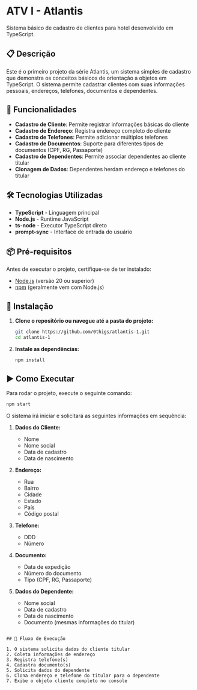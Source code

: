# ATV I - Atlantis

Sistema básico de cadastro de clientes para hotel desenvolvido em TypeScript.

## 📋 Descrição

Este é o primeiro projeto da série Atlantis, um sistema simples de cadastro que demonstra os conceitos básicos de orientação a objetos em TypeScript. O sistema permite cadastrar clientes com suas informações pessoais, endereços, telefones, documentos e dependentes.

## 🚀 Funcionalidades

- **Cadastro de Cliente**: Permite registrar informações básicas do cliente
- **Cadastro de Endereço**: Registra endereço completo do cliente
- **Cadastro de Telefones**: Permite adicionar múltiplos telefones
- **Cadastro de Documentos**: Suporte para diferentes tipos de documentos (CPF, RG, Passaporte)
- **Cadastro de Dependentes**: Permite associar dependentes ao cliente titular
- **Clonagem de Dados**: Dependentes herdam endereço e telefones do titular

## 🛠️ Tecnologias Utilizadas

- **TypeScript** - Linguagem principal
- **Node.js** - Runtime JavaScript
- **ts-node** - Executor TypeScript direto
- **prompt-sync** - Interface de entrada do usuário

## 📦 Pré-requisitos

Antes de executar o projeto, certifique-se de ter instalado:

- [Node.js](https://nodejs.org/) (versão 20 ou superior)
- [npm](https://www.npmjs.com/) (geralmente vem com Node.js)

## 🔧 Instalação

1. **Clone o repositório ou navegue até a pasta do projeto:**
   ```bash
   git clone https://github.com/0thigs/atlantis-1.git
   cd atlantis-1
   ```

2. **Instale as dependências:**
   ```bash
   npm install
   ```

## ▶️ Como Executar

Para rodar o projeto, execute o seguinte comando:

```bash
npm start
```

O sistema irá iniciar e solicitará as seguintes informações em sequência:

1. **Dados do Cliente:**
   - Nome
   - Nome social
   - Data de cadastro
   - Data de nascimento

2. **Endereço:**
   - Rua
   - Bairro
   - Cidade
   - Estado
   - País
   - Código postal

3. **Telefone:**
   - DDD
   - Número

4. **Documento:**
   - Data de expedição
   - Número do documento
   - Tipo (CPF, RG, Passaporte)

5. **Dados do Dependente:**
   - Nome social
   - Data de cadastro
   - Data de nascimento
   - Documento (mesmas informações do titular)
```

## 🔄 Fluxo de Execução

1. O sistema solicita dados do cliente titular
2. Coleta informações de endereço
3. Registra telefone(s)
4. Cadastra documento(s)
5. Solicita dados do dependente
6. Clona endereço e telefone do titular para o dependente
7. Exibe o objeto cliente completo no console